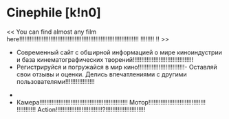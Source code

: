   # Сinephile [k!n0]
<< You can find almost any film here!!!!!!!!!!!!!!!!!!!!!!!!!!!!!!!!!!!!!!!!!!!!!!!!!!!!!!!!!!!!!!!!!!!!! !!!!!!!! !! >>

- Современный сайт с обширной информацией о мире киноиндустрии и база кинематографических творений!!!!!!!!!!!!!!!!!!!!!!!!!!!!!!!!!!!
- Регистрируйся и погружайся в мир кино!!!!!!!!!!!!!!!!!!!!!!!!!!!- Оставляй свои отзывы и оценки. Делись впечатлениями с другими пользователями!!!!!!!!!!!!!!!!!
*
* Камера!!!!!!!!!!!!!!!!!!!!!!!!!!!!!!!!!!!!!!!!!!!!!!!!!!! Мотор!!!!!!!!!!!!!!!!!!!!!!!!!!!!!!!!! !!!!!!!!!!! Action!!!!!!!!!!!!!!!!!!!!!!!!!!!?!!!!!!!!!!!!!!!!!!!!!!!

